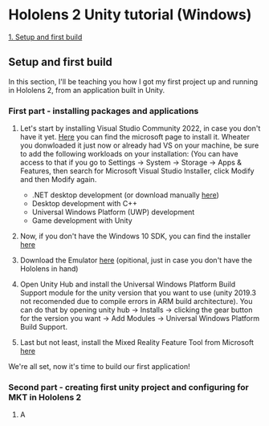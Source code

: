 # Hololens 2 Unity tutorial (Windows)

[1. Setup and first build](#setup)

## <a name="setup"></a>Setup and first build
In this section, I'll be teaching you how I got my first project up and running in Hololens 2, from an application built in Unity.

### First part - installing packages and applications
1. Let's start by installing Visual Studio Community 2022, in case you don't have it yet. [Here](https://visualstudio.microsoft.com/downloads/) you can find the microsoft page to install it. Wheater you donwloaded it just now or already had VS on your machine, be sure to add the following workloads on your installation: (You can have access to that if you go to Settings -> System -> Storage -> Apps & Features, then search for Microsoft Visual Studio Installer, click Modify and then Modify again.
    * .NET desktop development (or download manually [here](https://dotnet.microsoft.com/en-us/download/dotnet/thank-you/runtime-desktop-5.0.16-windows-x64-installer))
    * Desktop development with C++
    * Universal Windows Platform (UWP) development
    * Game development with Unity

2. Now, if you don't have the Windows 10 SDK, you can find the installer [here](https://developer.microsoft.com/en-us/windows/downloads/windows-sdk/)
3. Download the Emulator [here](https://go.microsoft.com/fwlink/?linkid=2193111) (opitional, just in case you don't have the Hololens in hand)
4. Open Unity Hub and install the Universal Windows Platform Build Support module for the unity version that you want to use (unity 2019.3 not recomended due to compile errors in ARM build architecture). You can do that by opening unity hub -> Installs -> clicking the gear button for the version you want -> Add Modules -> Universal Windows Platform Build Support.
5. Last but not least, install the Mixed Reality Feature Tool from Microsoft [here](https://www.microsoft.com/en-us/download/details.aspx?id=102778)

We're all set, now it's time to build our first application!

### Second part - creating first unity project and configuring for MKT in Hololens 2
1. A
